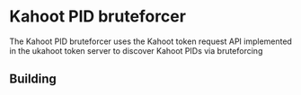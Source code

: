 # Kahoot PID bruteforcer
The Kahoot PID bruteforcer uses the Kahoot token request API implemented in the ukahoot token server to discover Kahoot PIDs via bruteforcing
## Building